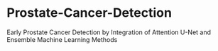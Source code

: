 # Prostate-Cancer-Detection
Early Prostate Cancer Detection by Integration of Attention U-Net and Ensemble Machine Learning Methods
